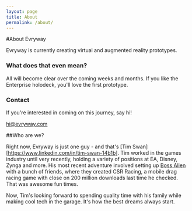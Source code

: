 ```yaml
---
layout: page
title: About
permalink: /about/
---
```


#About Evryway

Evryway is currently creating virtual and augmented reality prototypes.

### What does that even mean?

All will become clear over the coming weeks and months. If you like the Enterprise holodeck, you'll love the first prototype.

### Contact

If you're interested in coming on this journey, say hi!

[hi@evryway.com](mailto:hi@evryway.com)


##Who are we?

Right now, Evryway is just one guy - and that's [Tim Swan][https://www.linkedin.com/in/tim-swan-14b1b]. Tim worked in
the games industry until very recently, holding a variety of positions at EA, Disney, Zynga and more. His most recent
adventure involved setting up [Boss Alien](http://www.bossalien.com) with a bunch of friends, where they created
CSR Racing, a mobile drag racing game with close on 200 million downloads last time he checked. That was awesome fun times.


Now, Tim's looking forward to spending quality time with his family while making cool tech in the garage. It's how the best
dreams always start.




